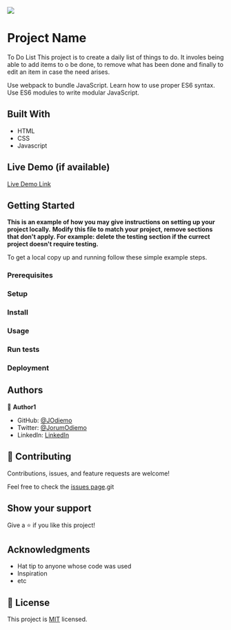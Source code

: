 ![](https://img.shields.io/badge/Microverse-blueviolet)

# Project Name
To Do List
This project is to create a daily list of things to do. It involes being able to add items to o be done, to remove what has been done and finally to edit an item in case the need arises.

Use webpack to bundle JavaScript.
Learn how to use proper ES6 syntax.
Use ES6 modules to write modular JavaScript.


## Built With

- HTML
- CSS
- Javascript

## Live Demo (if available)

[Live Demo Link](https://github.com/JOdiemo/webpack-todo-list/tree/todo-list-structure)


## Getting Started

**This is an example of how you may give instructions on setting up your project locally.**
**Modify this file to match your project, remove sections that don't apply. For example: delete the testing section if the currect project doesn't require testing.**


To get a local copy up and running follow these simple example steps.

### Prerequisites

### Setup

### Install

### Usage

### Run tests

### Deployment



## Authors

👤 **Author1**

- GitHub: [@JOdiemo](https://github.com/JOdiemo/)
- Twitter: [@JorumOdiemo](https://twitter.com/)
- LinkedIn: [LinkedIn](https://www.linkedin.com/in/jorumodiemo/)

## 🤝 Contributing

Contributions, issues, and feature requests are welcome!

Feel free to check the [issues page](../../issues/).git
## Show your support

Give a ⭐️ if you like this project!

## Acknowledgments

- Hat tip to anyone whose code was used
- Inspiration
- etc

## 📝 License

This project is [MIT](./MIT.md) licensed.
